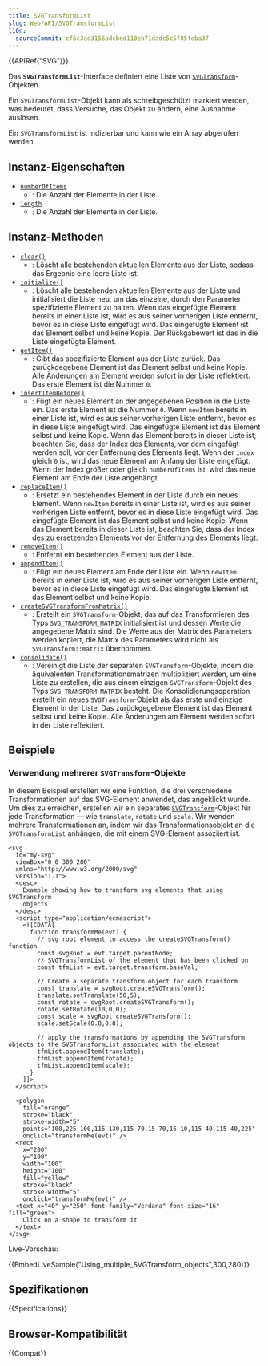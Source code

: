 ```yaml
---
title: SVGTransformList
slug: Web/API/SVGTransformList
l10n:
  sourceCommit: cf6c3ad3156adcbed110eb71dadc5c5f85feba37
---
```


{{APIRef("SVG")}}

Das **`SVGTransformList`**-Interface definiert eine Liste von [`SVGTransform`](/de/docs/Web/API/SVGTransform)-Objekten.

Ein `SVGTransformList`-Objekt kann als schreibgeschützt markiert werden, was bedeutet, dass Versuche, das Objekt zu ändern, eine Ausnahme auslösen.

Ein `SVGTransformList` ist indizierbar und kann wie ein Array abgerufen werden.

## Instanz-Eigenschaften

- [`numberOfItems`](/de/docs/Web/API/SVGTransformList/numberOfItems)
  - : Die Anzahl der Elemente in der Liste.
- [`length`](/de/docs/Web/API/SVGTransformList/length)
  - : Die Anzahl der Elemente in der Liste.

## Instanz-Methoden

- [`clear()`](/de/docs/Web/API/SVGTransformList/clear)
  - : Löscht alle bestehenden aktuellen Elemente aus der Liste, sodass das Ergebnis eine leere Liste ist.
- [`initialize()`](/de/docs/Web/API/SVGTransformList/initialize)
  - : Löscht alle bestehenden aktuellen Elemente aus der Liste und initialisiert die Liste neu, um das einzelne, durch den Parameter spezifizierte Element zu halten. Wenn das eingefügte Element bereits in einer Liste ist, wird es aus seiner vorherigen Liste entfernt, bevor es in diese Liste eingefügt wird. Das eingefügte Element ist das Element selbst und keine Kopie. Der Rückgabewert ist das in die Liste eingefügte Element.
- [`getItem()`](/de/docs/Web/API/SVGTransformList/getItem)
  - : Gibt das spezifizierte Element aus der Liste zurück. Das zurückgegebene Element ist das Element selbst und keine Kopie. Alle Änderungen am Element werden sofort in der Liste reflektiert. Das erste Element ist die Nummer `0`.
- [`insertItemBefore()`](/de/docs/Web/API/SVGTransformList/insertItemBefore)
  - : Fügt ein neues Element an der angegebenen Position in die Liste ein. Das erste Element ist die Nummer `0`. Wenn `newItem` bereits in einer Liste ist, wird es aus seiner vorherigen Liste entfernt, bevor es in diese Liste eingefügt wird. Das eingefügte Element ist das Element selbst und keine Kopie. Wenn das Element bereits in dieser Liste ist, beachten Sie, dass der Index des Elements, vor dem eingefügt werden soll, vor der Entfernung des Elements liegt. Wenn der `index` gleich `0` ist, wird das neue Element am Anfang der Liste eingefügt. Wenn der Index größer oder gleich `numberOfItems` ist, wird das neue Element am Ende der Liste angehängt.
- [`replaceItem()`](/de/docs/Web/API/SVGTransformList/replaceItem)
  - : Ersetzt ein bestehendes Element in der Liste durch ein neues Element. Wenn `newItem` bereits in einer Liste ist, wird es aus seiner vorherigen Liste entfernt, bevor es in diese Liste eingefügt wird. Das eingefügte Element ist das Element selbst und keine Kopie. Wenn das Element bereits in dieser Liste ist, beachten Sie, dass der Index des zu ersetzenden Elements vor der Entfernung des Elements liegt.
- [`removeItem()`](/de/docs/Web/API/SVGTransformList/removeItem)
  - : Entfernt ein bestehendes Element aus der Liste.
- [`appendItem()`](/de/docs/Web/API/SVGTransformList/appendItem)
  - : Fügt ein neues Element am Ende der Liste ein. Wenn `newItem` bereits in einer Liste ist, wird es aus seiner vorherigen Liste entfernt, bevor es in diese Liste eingefügt wird. Das eingefügte Element ist das Element selbst und keine Kopie.
- [`createSVGTransformFromMatrix()`](/de/docs/Web/API/SVGTransformList/createSVGTransformFromMatrix)
  - : Erstellt ein `SVGTransform`-Objekt, das auf das Transformieren des Typs `SVG_TRANSFORM_MATRIX` initialisiert ist und dessen Werte die angegebene Matrix sind. Die Werte aus der Matrix des Parameters werden kopiert, die Matrix des Parameters wird nicht als `SVGTransform::matrix` übernommen.
- [`consolidate()`](/de/docs/Web/API/SVGTransformList/consolidate)
  - : Vereinigt die Liste der separaten `SVGTransform`-Objekte, indem die äquivalenten Transformationsmatrizen multipliziert werden, um eine Liste zu erstellen, die aus einem einzigen `SVGTransform`-Objekt des Typs `SVG_TRANSFORM_MATRIX` besteht. Die Konsolidierungsoperation erstellt ein neues `SVGTransform`-Objekt als das erste und einzige Element in der Liste. Das zurückgegebene Element ist das Element selbst und keine Kopie. Alle Änderungen am Element werden sofort in der Liste reflektiert.

## Beispiele

### Verwendung mehrerer `SVGTransform`-Objekte

In diesem Beispiel erstellen wir eine Funktion, die drei verschiedene Transformationen auf das SVG-Element anwendet, das angeklickt wurde. Um dies zu erreichen, erstellen wir ein separates [`SVGTransform`](/de/docs/Web/API/SVGTransform)-Objekt für jede Transformation — wie `translate`, `rotate` und `scale`. Wir wenden mehrere Transformationen an, indem wir das Transformationsobjekt an die `SVGTransformList` anhängen, die mit einem SVG-Element assoziiert ist.

```html-nolint
<svg
  id="my-svg"
  viewBox="0 0 300 280"
  xmlns="http://www.w3.org/2000/svg"
  version="1.1">
  <desc>
    Example showing how to transform svg elements that using SVGTransform
    objects
  </desc>
  <script type="application/ecmascript">
    <![CDATA[
      function transformMe(evt) {
        // svg root element to access the createSVGTransform() function
        const svgRoot = evt.target.parentNode;
        // SVGTransformList of the element that has been clicked on
        const tfmList = evt.target.transform.baseVal;

        // Create a separate transform object for each transform
        const translate = svgRoot.createSVGTransform();
        translate.setTranslate(50,5);
        const rotate = svgRoot.createSVGTransform();
        rotate.setRotate(10,0,0);
        const scale = svgRoot.createSVGTransform();
        scale.setScale(0.8,0.8);

        // apply the transformations by appending the SVGTransform objects to the SVGTransformList associated with the element
        tfmList.appendItem(translate);
        tfmList.appendItem(rotate);
        tfmList.appendItem(scale);
      }
    ]]>
  </script>

  <polygon
    fill="orange"
    stroke="black"
    stroke-width="5"
    points="100,225 100,115 130,115 70,15 70,15 10,115 40,115 40,225"
    onclick="transformMe(evt)" />
  <rect
    x="200"
    y="100"
    width="100"
    height="100"
    fill="yellow"
    stroke="black"
    stroke-width="5"
    onclick="transformMe(evt)" />
  <text x="40" y="250" font-family="Verdana" font-size="16" fill="green">
    Click on a shape to transform it
  </text>
</svg>
```

Live-Vorschau:

{{EmbedLiveSample("Using_multiple_SVGTransform_objects",300,280)}}

## Spezifikationen

{{Specifications}}

## Browser-Kompatibilität

{{Compat}}
